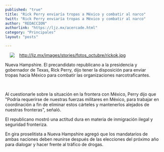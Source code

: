 ```yaml
---
published: "true"
title: "Rick Perry enviaría tropas a México y combatir al narco"
twitt: "Rick Perry enviaría tropas a México y combatir al narco"
author: "REDACCION"
authorlink: "https://ljz.mx/acercade.html"
category: "Principales"
layout: "posts"

---
```

http://ljz.mx/images/stories/fotos_octubre/rickok.jpg
<img src="http://ljz.mx/images/stories/fotos_octubre/rickok.jpg" border="0" style="margin-left: 15px; margin-right: 15px; float: left;" />


  Nueva Hampshire. El precandidato republicano a la presidencia y gobernador de Texas, Rick Perry, dijo tener la disposición para enviar tropas hacia México para combatir las organizaciones narcotraficantes.


 


  Al cuestionarle sobre la situación en la frontera con México, Perry dijo que "Podría requerirse de nuestras fuerzas militares en México, para trabajar en coordinación a fin de eliminar estos cárteles y mantenerlos alejados de nuestras fronteras", señaló.



  El republicano mostró una actitud dura en materia de inmigración ilegal y seguridad fronteriza.



  En gira proselitista a Nueva Hampshire agregó que los mandatarios de ambas naciones deben reunirse después de las elecciones del próximo año para dialogar y hacer frente al tráfico de drogas.

